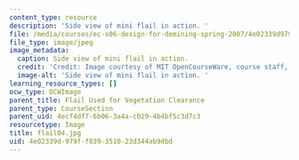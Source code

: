 ```yaml
---
content_type: resource
description: 'Side view of mini flail in action. '
file: /media/courses/ec-s06-design-for-demining-spring-2007/4e02339d979ff839351023d344ab9dbd_flail04.jpg
file_type: image/jpeg
image_metadata:
  caption: Side view of mini flail in action.
  credit: 'Credit: Image courtesy of MIT OpenCourseWare, course staff, and students.'
  image-alt: 'Side view of mini flail in action. '
learning_resource_types: []
ocw_type: OCWImage
parent_title: Flail Used for Vegetation Clearance
parent_type: CourseSection
parent_uid: 4ecf4df7-6b06-3a4a-c029-4b4bf5c3d7c3
resourcetype: Image
title: flail04.jpg
uid: 4e02339d-979f-f839-3510-23d344ab9dbd
---
```

